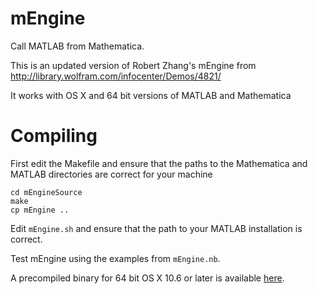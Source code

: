 mEngine
=======

Call MATLAB from Mathematica.

This is an updated version of Robert Zhang's mEngine from http://library.wolfram.com/infocenter/Demos/4821/

It works with OS X and 64 bit versions of MATLAB and Mathematica

Compiling
=========

First edit the Makefile and ensure that the paths to the Mathematica and MATLAB directories are correct for your machine

    cd mEngineSource
    make
    cp mEngine ..

Edit `mEngine.sh` and ensure that the path to your MATLAB installation is correct.

Test mEngine using the examples from `mEngine.nb`.

A precompiled binary for 64 bit OS X 10.6 or later is available [here](https://dl.dropbox.com/u/38623/mEngineBinary.zip).
